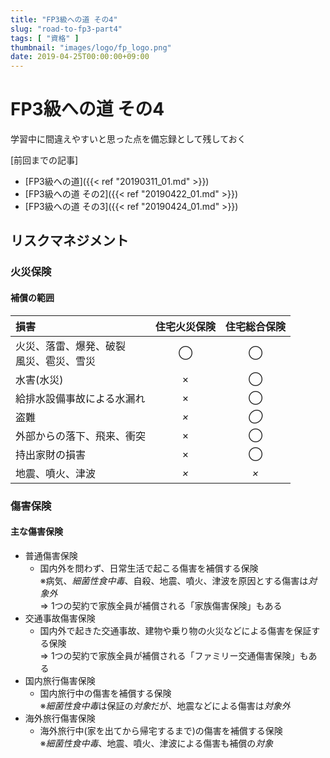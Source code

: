 ```yaml
---
title: "FP3級への道 その4"
slug: "road-to-fp3-part4"
tags: [ "資格" ]
thumbnail: "images/logo/fp_logo.png"
date: 2019-04-25T00:00:00+09:00
---
```


# FP3級への道 その4

学習中に間違えやすいと思った点を備忘録として残しておく

[前回までの記事]

* [FP3級への道]({{< ref "20190311_01.md" >}})  
* [FP3級への道 その2]({{< ref "20190422_01.md" >}})
* [FP3級への道 その3]({{< ref "20190424_01.md" >}})

## リスクマネジメント

### 火災保険

#### 補償の範囲

| 損害                                        |  住宅火災保険  |  住宅総合保険  |
| :----------------------------------------- | :-----------: | :----------: |
| 火災、落雷、爆発、破裂<br>風災、雹災、雪災        |      ◯       |      ◯       |
| 水害(水災)                                   |      ×       |      ◯       |
| 給排水設備事故による水漏れ                      |      ×       |      ◯       |
| 盗難                                        |  <em>×</em>  |  <em>◯</em>  |
| 外部からの落下、飛来、衝突                      |      ×       |      ◯       |
| 持出家財の損害                                |      ×       |      ◯       |
| 地震、噴火、津波                              |  <em>×</em>  |  <em>×</em>  |

### 傷害保険

#### 主な傷害保険

* 普通傷害保険
  * 国内外を問わず、日常生活で起こる傷害を補償する保険  
    ※病気、<em>細菌性食中毒</em>、自殺、地震、噴火、津波を原因とする傷害は<em>対象外</em>  
    => 1つの契約で家族全員が補償される「家族傷害保険」もある
* 交通事故傷害保険
  * 国内外で起きた交通事故、建物や乗り物の火災などによる傷害を保証する保険  
    => 1つの契約で家族全員が補償される「ファミリー交通傷害保険」もある
* 国内旅行傷害保険
  * 国内旅行中の傷害を補償する保険  
    ※<em>細菌性食中毒</em>は保証の<em>対象</em>だが、地震などによる傷害は<em>対象外</em>
* 海外旅行傷害保険
  * 海外旅行中(家を出てから帰宅するまで)の傷害を補償する保険  
    ※<em>細菌性食中毒</em>、地震、噴火、津波による傷害も補償の<em>対象</em>
